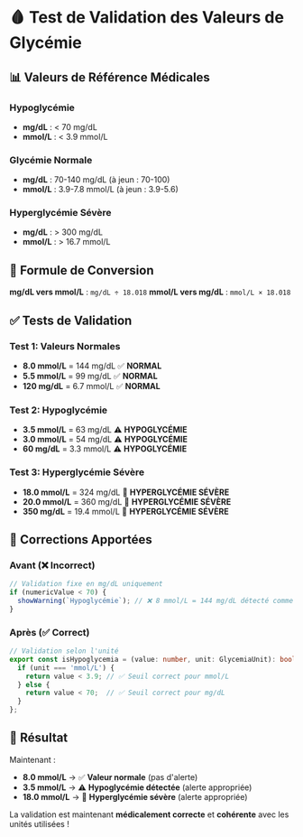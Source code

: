 # 🩸 Test de Validation des Valeurs de Glycémie

## 📊 Valeurs de Référence Médicales

### **Hypoglycémie**
- **mg/dL** : < 70 mg/dL
- **mmol/L** : < 3.9 mmol/L

### **Glycémie Normale**
- **mg/dL** : 70-140 mg/dL (à jeun : 70-100)
- **mmol/L** : 3.9-7.8 mmol/L (à jeun : 3.9-5.6)

### **Hyperglycémie Sévère**
- **mg/dL** : > 300 mg/dL
- **mmol/L** : > 16.7 mmol/L

## 🧮 Formule de Conversion

**mg/dL vers mmol/L** : `mg/dL ÷ 18.018`
**mmol/L vers mg/dL** : `mmol/L × 18.018`

## ✅ Tests de Validation

### Test 1: Valeurs Normales
- **8.0 mmol/L** = 144 mg/dL ✅ **NORMAL**
- **5.5 mmol/L** = 99 mg/dL ✅ **NORMAL**
- **120 mg/dL** = 6.7 mmol/L ✅ **NORMAL**

### Test 2: Hypoglycémie
- **3.5 mmol/L** = 63 mg/dL ⚠️ **HYPOGLYCÉMIE**
- **3.0 mmol/L** = 54 mg/dL ⚠️ **HYPOGLYCÉMIE**
- **60 mg/dL** = 3.3 mmol/L ⚠️ **HYPOGLYCÉMIE**

### Test 3: Hyperglycémie Sévère
- **18.0 mmol/L** = 324 mg/dL 🚨 **HYPERGLYCÉMIE SÉVÈRE**
- **20.0 mmol/L** = 360 mg/dL 🚨 **HYPERGLYCÉMIE SÉVÈRE**
- **350 mg/dL** = 19.4 mmol/L 🚨 **HYPERGLYCÉMIE SÉVÈRE**

## 🔧 Corrections Apportées

### Avant (❌ Incorrect)
```typescript
// Validation fixe en mg/dL uniquement
if (numericValue < 70) {
  showWarning(`Hypoglycémie`); // ❌ 8 mmol/L = 144 mg/dL détecté comme hypoglycémie !
}
```

### Après (✅ Correct)
```typescript
// Validation selon l'unité
export const isHypoglycemia = (value: number, unit: GlycemiaUnit): boolean => {
  if (unit === 'mmol/L') {
    return value < 3.9; // ✅ Seuil correct pour mmol/L
  } else {
    return value < 70;  // ✅ Seuil correct pour mg/dL
  }
};
```

## 🎯 Résultat

Maintenant :
- **8.0 mmol/L** → ✅ **Valeur normale** (pas d'alerte)
- **3.5 mmol/L** → ⚠️ **Hypoglycémie détectée** (alerte appropriée)
- **18.0 mmol/L** → 🚨 **Hyperglycémie sévère** (alerte appropriée)

La validation est maintenant **médicalement correcte** et **cohérente** avec les unités utilisées !

